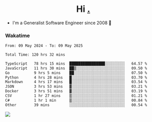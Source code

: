 <h1 align="center">Hi <a href="https://www.hackerrank.com/erasmosaraujo">.</a></h1>
 
- I'm a Generalist Software Engineer  since 2008 🚀
<!--  
<p align="left">
  <a href="https://github.com/erasmosoares/github-readme-stats">
    <img
      align="center"
      src="https://github-readme-stats.vercel.app/api/top-langs/?username=erasmosoares&theme=radical&layout=compact"
    />
  </a>
  <a href="https://github.com/erasmosoares/github-readme-stats">
    [![Harlok's WakaTime stats](https://github-readme-stats.vercel.app/api/wakatime?username=ffflabs)](https://github.com/anuraghazra/github-readme-stats)
  </a>
</p>

<!--
 ### Repo 
 
<p align="left">
 <a href="https://github.com/erasmosoares/github-readme-stats">
    <img
      align="center"
      height="165"
      src="https://github-readme-stats.vercel.app/api/pin?username=erasmosoares&repo=sample-node&title_color=fff&icon_color=f9f9f9&text_color=9f9f9f&bg_color=151515"
    />
  </a>
  <a href="https://github.com/erasmosoares/github-readme-stats">
    <img
      align="center"
      height="165"
      src="https://github-readme-stats.vercel.app/api/pin?username=erasmosoares&repo=sample-node&title_color=fff&icon_color=f9f9f9&text_color=9f9f9f&bg_color=151515"
    />
  </a>
</p>
-->

 ### Wakatime 

<!--START_SECTION:waka-->

```txt
From: 09 May 2024 - To: 09 May 2025

Total Time: 120 hrs 32 mins

TypeScript   78 hrs 15 mins  ████████████████░░░░░░░░░   64.57 %
JavaScript   11 hrs 30 mins  ██▒░░░░░░░░░░░░░░░░░░░░░░   09.50 %
Go           9 hrs 5 mins    ██░░░░░░░░░░░░░░░░░░░░░░░   07.50 %
Python       4 hrs 28 mins   █░░░░░░░░░░░░░░░░░░░░░░░░   03.70 %
Markdown     4 hrs 17 mins   █░░░░░░░░░░░░░░░░░░░░░░░░   03.54 %
JSON         3 hrs 53 mins   ▓░░░░░░░░░░░░░░░░░░░░░░░░   03.21 %
Docker       3 hrs 51 mins   ▓░░░░░░░░░░░░░░░░░░░░░░░░   03.19 %
CSV          1 hr 27 mins    ▒░░░░░░░░░░░░░░░░░░░░░░░░   01.21 %
C#           1 hr 1 min      ▒░░░░░░░░░░░░░░░░░░░░░░░░   00.84 %
Other        39 mins         ░░░░░░░░░░░░░░░░░░░░░░░░░   00.54 %
```

<!--END_SECTION:waka-->

![](https://komarev.com/ghpvc/?username=erasmosoares&color=brightgreen)
